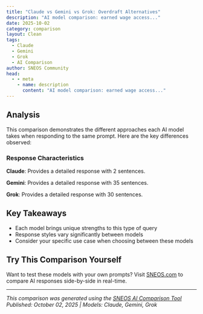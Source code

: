 ```yaml
---
title: "Claude vs Gemini vs Grok: Overdraft Alternatives"
description: "AI model comparison: earned wage access..."
date: 2025-10-02
category: comparison
layout: Clean
tags:
  - Claude
  - Gemini
  - Grok
  - AI Comparison
author: SNEOS Community
head:
  - - meta
    - name: description
      content: "AI model comparison: earned wage access..."
---
```


<ChatComparison
  title="Claude vs Gemini vs Grok: Overdraft Alternatives"
  prompt="earned wage access"
  :responses='{
    "Claude": "Earned Wage Access (EWA) is a financial service that allows employees to access a portion of their earned wages before their scheduled payday. Here\u0027s an overview:\n\n## How It Works\n- Employees can withdraw a percentage of wages they\u0027ve already earned\n- Access is typically through a mobile app\n- Funds are usually available within hours or instantly\n- The advance is deducted from the next paycheck\n\n## Key Features\n- **No traditional loans**: You\u0027re accessing money you\u0027ve already earned\n- **Flexible amounts**: Usually 40-50% of earned wages up to a daily/pay period limit\n- **Quick access**: Often available 24/7 through apps\n\n## Common Providers\n- **Earnin**\n- **DailyPay** \n- **PayActiv**\n- **Branch**\n- **Rain**\n- Many employers also offer it as a benefit\n\n## Costs\n- Some charge small fees ($1-5 per transaction)\n- Others use optional \u0022tips\u0022 or employer-sponsored models\n- Generally much cheaper than payday loans or overdraft fees\n\n## Benefits\n- Helps with cash flow gaps\n- Avoids expensive overdraft fees\n- No credit checks required\n- Can help with unexpected expenses\n\n## Considerations\n- May create dependency on advance access\n- Reduces next paycheck amount\n- Not all employers participate\n- Daily/monthly limits apply\n\nWould you like more specific information about any aspect of EWA services?",
    "Gemini": "Earned Wage Access (EWA), also known as on-demand pay, is a financial tool that allows employees to access a portion of their earned wages before their regular payday. It\u0027s essentially a way to get paid for the work you\u0027ve already done, rather than waiting for the standard bi-weekly or monthly paycheck.\n\nHere\u0027s a breakdown of key aspects of Earned Wage Access:\n\n**How it Works:**\n\n*   **Tracking Hours:** EWA providers typically integrate with an employer\u0027s payroll or time-tracking system. This allows them to accurately track the hours an employee has worked and calculate the wages they\u0027ve earned.\n*   **Accessing Funds:** Employees can then request a portion of their earned wages through a mobile app, online portal, or other platform provided by the EWA provider.\n*   **Transferring Funds:** The EWA provider sends the requested funds to the employee, typically via direct deposit, debit card, or other electronic transfer methods.\n*   **Deduction on Payday:** On the employee\u0027s regular payday, the employer deducts the amount already paid out through EWA from the employee\u0027s paycheck.  The employee then receives the remainder of their earned wages.\n\n**Key Features and Considerations:**\n\n*   **Fees:**  EWA providers may charge fees for each transaction. These fees can vary, but some providers offer EWA as a free benefit to employees, with the employer covering the costs.  It\u0027s crucial to understand the fee structure before using an EWA service.  Some EWA solutions charge a small fee per transaction, while others operate on a subscription model. Some are free.\n*   **Employer Involvement:** While some EWA providers offer direct-to-consumer services, many partner directly with employers. Employer-sponsored EWA often integrates seamlessly with payroll systems and may come with favorable fee structures.\n*   **Alternatives to Payday Loans:** EWA is often positioned as a safer and more affordable alternative to payday loans or other high-interest borrowing options. It provides access to already earned funds, rather than incurring debt.\n*   **Budgeting:** EWA can be a useful tool for managing unexpected expenses or addressing short-term financial needs. However, it\u0027s important to use EWA responsibly and avoid relying on it for routine expenses. Over-reliance on EWA can make it difficult to budget and manage finances effectively.\n*   **Data Security and Privacy:** When choosing an EWA provider, it\u0027s important to consider their data security and privacy practices. Ensure that the provider has robust security measures in place to protect your personal and financial information.\n\n**Benefits:**\n\n*   **Financial Flexibility:** Provides employees with greater control over their finances and the ability to access earned wages when needed.\n*   **Reduced Stress:** Can help alleviate financial stress by providing access to funds for unexpected expenses or emergencies.\n*   **Improved Employee Engagement:** Offering EWA as a benefit can improve employee morale and engagement.\n*   **Reduced Reliance on Payday Loans:** Provides a more affordable and responsible alternative to high-interest payday loans.\n\n**Drawbacks:**\n\n*   **Fees:** Fees can add up if EWA is used frequently.\n*   **Budgeting Issues:** Over-reliance on EWA can make it difficult to budget and manage finances.\n*   **Availability:** Not all employers offer EWA as a benefit.\n\n**Regulation:**\n\nThe regulatory landscape surrounding EWA is still evolving. Some states have begun to introduce legislation to clarify the legal status of EWA and establish consumer protections.\n\n**In Summary:**\n\nEarned Wage Access is a financial tool that can provide employees with greater control over their earnings. However, it\u0027s important to understand the fees, potential drawbacks, and regulatory landscape before using EWA. Used responsibly, it can be a valuable resource for managing finances and addressing short-term financial needs. It\u0027s essential to consider EWA as part of a broader financial wellness strategy.\n",
    "Grok": "Earned Wage Access (EWA), also known as on-demand pay, is a financial service that allows employees to access a portion of their earned wages before their regular payday. This service is often provided by employers in partnership with third-party fintech companies or payroll providers. The goal of EWA is to help workers manage cash flow, cover unexpected expenses, and avoid high-cost alternatives like payday loans or overdraft fees.\n\n### How Earned Wage Access Works:\n1. **Employee Earnings Tracking**: The EWA provider integrates with the employer\u2019s payroll system to track how much an employee has earned during a pay period in real-time.\n2. **Access to Wages**: Employees can request access to a portion of their earned wages (usually up to a set limit or percentage) through a mobile app or platform.\n3. **Instant Transfer**: The requested amount is transferred to the employee\u2019s bank account or a digital wallet, often instantly or within a short timeframe.\n4. **Repayment or Deduction**: The advanced amount is deducted from the employee\u2019s next paycheck, ensuring there\u2019s no debt or interest involved (in most cases).\n5. **Fees**: Some EWA services charge small fees for instant transfers, while others are free for employees, with employers covering the costs.\n\n### Benefits of Earned Wage Access:\n- **Financial Flexibility**: Employees can address urgent financial needs without resorting to high-interest loans or credit card debt.\n- **Improved Financial Wellness**: EWA reduces financial stress by giving workers control over their earnings.\n- **Employee Retention**: Employers offering EWA can attract and retain talent by demonstrating a commitment to employee well-being.\n- **Reduced Absenteeism**: Financial stability can lead to better focus and productivity at work.\n\n### Potential Drawbacks:\n- **Fees**: If there are transaction fees for instant access, they can add up for frequent users, though they are often lower than payday loan costs.\n- **Over-reliance**: Employees might become dependent on accessing wages early, potentially leading to poor budgeting habits.\n- **Regulatory Uncertainty**: EWA is a relatively new concept, and regulations vary by region, raising questions about whether it should be treated as a loan or payroll advance.\n\n### For Employers:\nImplementing EWA can be a competitive advantage in industries with high turnover or hourly workers, such as retail, hospitality, or gig economy roles. Employers often partner with providers like DailyPay, PayActiv, or Even to offer this benefit.\n\n### Legal and Regulatory Considerations:\n- In the United States, the Consumer Financial Protection Bureau (CFPB) issued an advisory opinion in 2020 stating that certain EWA programs are not considered loans under the Truth in Lending Act, provided they meet specific criteria (e.g., no interest or mandatory fees).\n- Some states have introduced legislation to regulate EWA providers to ensure consumer protection.\n- Globally, regulations differ, with some countries viewing EWA as a form of salary advance subject to labor laws.\n\nEarned Wage Access is part of a broader trend toward financial wellness benefits, reflecting the growing demand for flexible, employee-centric solutions in the modern workforce. If you\u0027re looking into specific providers or implementing EWA, ensure compliance with local labor and financial regulations. Let me know if you\u0027d like more details on any aspect!"
  }'
  published-date="12:40"
/>

## Analysis

This comparison demonstrates the different approaches each AI model takes when responding to the same prompt. Here are the key differences observed:

### Response Characteristics

**Claude**: Provides a detailed response with 2 sentences. 

**Gemini**: Provides a detailed response with 35 sentences. 

**Grok**: Provides a detailed response with 30 sentences. 

## Key Takeaways

- Each model brings unique strengths to this type of query
- Response styles vary significantly between models
- Consider your specific use case when choosing between these models

## Try This Comparison Yourself

Want to test these models with your own prompts? Visit [SNEOS.com](https://sneos.com) to compare AI responses side-by-side in real-time.

---

*This comparison was generated using the [SNEOS AI Comparison Tool](https://sneos.com)*
*Published: October 02, 2025 | Models: Claude, Gemini, Grok*
